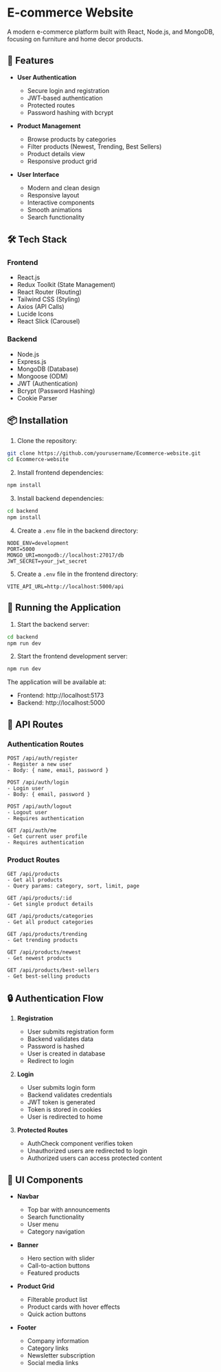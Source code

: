 # E-commerce Website

A modern e-commerce platform built with React, Node.js, and MongoDB, focusing on furniture and home decor products.

## 🚀 Features

- **User Authentication**
  - Secure login and registration
  - JWT-based authentication
  - Protected routes
  - Password hashing with bcrypt

- **Product Management**
  - Browse products by categories
  - Filter products (Newest, Trending, Best Sellers)
  - Product details view
  - Responsive product grid

- **User Interface**
  - Modern and clean design
  - Responsive layout
  - Interactive components
  - Smooth animations
  - Search functionality

## 🛠️ Tech Stack

### Frontend
- React.js
- Redux Toolkit (State Management)
- React Router (Routing)
- Tailwind CSS (Styling)
- Axios (API Calls)
- Lucide Icons
- React Slick (Carousel)

### Backend
- Node.js
- Express.js
- MongoDB (Database)
- Mongoose (ODM)
- JWT (Authentication)
- Bcrypt (Password Hashing)
- Cookie Parser

## 📦 Installation

1. Clone the repository:
```bash
git clone https://github.com/yourusername/Ecommerce-website.git
cd Ecommerce-website
```

2. Install frontend dependencies:
```bash
npm install
```

3. Install backend dependencies:
```bash
cd backend
npm install
```

4. Create a `.env` file in the backend directory:
```env
NODE_ENV=development
PORT=5000
MONGO_URI=mongodb://localhost:27017/db
JWT_SECRET=your_jwt_secret
```

5. Create a `.env` file in the frontend directory:
```env
VITE_API_URL=http://localhost:5000/api
```

## 🚀 Running the Application

1. Start the backend server:
```bash
cd backend
npm run dev
```

2. Start the frontend development server:
```bash
npm run dev
```

The application will be available at:
- Frontend: http://localhost:5173
- Backend: http://localhost:5000

## 📡 API Routes

### Authentication Routes
```
POST /api/auth/register
- Register a new user
- Body: { name, email, password }

POST /api/auth/login
- Login user
- Body: { email, password }

POST /api/auth/logout
- Logout user
- Requires authentication

GET /api/auth/me
- Get current user profile
- Requires authentication
```

### Product Routes
```
GET /api/products
- Get all products
- Query params: category, sort, limit, page

GET /api/products/:id
- Get single product details

GET /api/products/categories
- Get all product categories

GET /api/products/trending
- Get trending products

GET /api/products/newest
- Get newest products

GET /api/products/best-sellers
- Get best-selling products
```

## 🔒 Authentication Flow

1. **Registration**
   - User submits registration form
   - Backend validates data
   - Password is hashed
   - User is created in database
   - Redirect to login

2. **Login**
   - User submits login form
   - Backend validates credentials
   - JWT token is generated
   - Token is stored in cookies
   - User is redirected to home

3. **Protected Routes**
   - AuthCheck component verifies token
   - Unauthorized users are redirected to login
   - Authorized users can access protected content

## 🎨 UI Components

- **Navbar**
  - Top bar with announcements
  - Search functionality
  - User menu
  - Category navigation

- **Banner**
  - Hero section with slider
  - Call-to-action buttons
  - Featured products

- **Product Grid**
  - Filterable product list
  - Product cards with hover effects
  - Quick action buttons

- **Footer**
  - Company information
  - Category links
  - Newsletter subscription
  - Social media links





